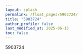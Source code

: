 ```yaml
---
layout: splash
permalink: /float_pages/5903724/
title: "5903724"
author_profile: false
last_modified_at: 2025-06-13
toc: false
---
```

 
5903724
